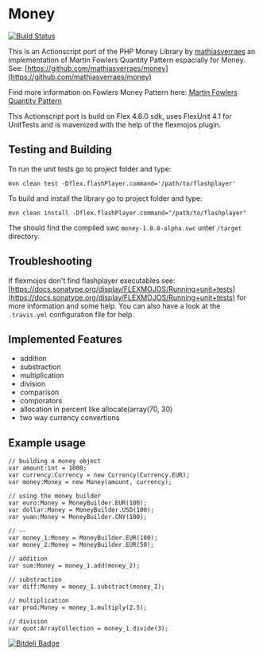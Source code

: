 Money
=====

[![Build Status](https://travis-ci.org/jschaedl/Money.png?branch=master)](https://travis-ci.org/jschaedl/Money) 

This is an Actionscript port of the PHP Money Library by [mathiasverraes](https://github.com/mathiasverraes) an implementation of Martin Fowlers Quantity Pattern espacially for Money. See: [https://github.com/mathiasverraes/money](https://github.com/mathiasverraes/money)

Find more information on Fowlers Money Pattern here: [Martin Fowlers Quantity Pattern](http://martinfowler.com/eaaDev/quantity.html)

This Actionscript port is build on Flex 4.6.0 sdk, uses FlexUnit 4.1 for UnitTests and is mavenized with the help of the flexmojos plugin.


## Testing and Building

To run the unit tests go to project folder and type: 

```
mvn clean test -Dflex.flashPlayer.command='/path/to/flashplayer'
```

To build and install the library go to project folder and type: 

```
mvn clean install -Dflex.flashPlayer.command="/path/to/flashplayer"
```

The should find the compiled swc ```money-1.0.0-alpha.swc``` unter ```/target``` directory.


## Troubleshooting

If flexmojos don't find flashplayer executables see: [https://docs.sonatype.org/display/FLEXMOJOS/Running+unit+tests](https://docs.sonatype.org/display/FLEXMOJOS/Running+unit+tests) for more information and some help. You can also have a look at the ```.travis.yml``` configuration file for help.  

## Implemented Features
* addition
* substraction
* multiplication
* division
* comparison
* comporators
* allocation in percent like allocate(array(70, 30)
* two way currency convertions

## Example usage

```
// building a money object
var amount:int = 1000;
var currency:Currency = new Currency(Currency.EUR);
var money:Money = new Money(amount, currency);

// using the money builder
var euro:Money = MoneyBuilder.EUR(100);
var dollar:Money = MoneyBuilder.USD(100);
var yuan:Money = MoneyBuilder.CNY(100);

// --
var money_1:Money = MoneyBuilder.EUR(100);
var money_2:Money = MoneyBuilder.EUR(50);

// addition
var sum:Money = money_1.add(money_2);

// substraction
var diff:Money = money_1.substract(money_2);

// multiplication
var prod:Money = money_1.multiply(2.5);

// division
var quot:ArrayCollection = money_1.divide(3);

```
















[![Bitdeli Badge](https://d2weczhvl823v0.cloudfront.net/jschaedl/money/trend.png)](https://bitdeli.com/free "Bitdeli Badge")

